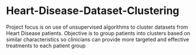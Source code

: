 # Heart-Disease-Dataset-Clustering
Project focus is on use of unsupervised algorithms to cluster datasets from Heart Disease patients. Objective is to group patients into clusters based on similar characteristics so clinicians can provide more targeted and effective treatments to each patient group